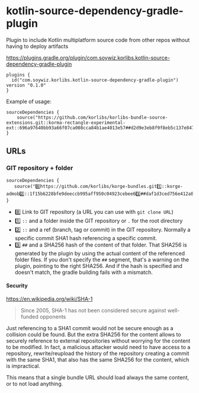# kotlin-source-dependency-gradle-plugin

Plugin to include Kotlin multiplatform source code from other repos without having to deploy artifacts

<https://plugins.gradle.org/plugin/com.soywiz.korlibs.kotlin-source-dependency-gradle-plugin>

```
plugins {
  id("com.soywiz.korlibs.kotlin-source-dependency-gradle-plugin") version "0.1.0"
}
```

Example of usage:

```
sourceDependencies {
	source("https://github.com/korlibs/korlibs-bundle-source-extensions.git::korma-rectangle-experimental-ext::696a97640bb93a66f07ca008cca84b1ae4013e57##d2d9e3eb8f9f8eb5c137e847677eb8b3e9038c30d1f4457d1bd05cafc5c3f251")
}
```

## URLs

### GIT repository + folder

```
sourceDependencies {
   source("0️⃣https://github.com/korlibs/korge-bundles.git1️⃣::korge-admob2️⃣::1f15b6228bfe9deeccb995aff950c04923cebee63️⃣##daf1d3ced756e412a8eb389721ccf753d8900a5cd5dd503ffef19e37e510c4e8")
}
```

* 0️⃣ Link to GIT repository (a URL you can use with `git clone URL`)
* 1️⃣ `::` and a folder inside the GIT repository or `.` for the root directory
* 2️⃣ `::` and a ref (branch, tag or commit) in the GIT repository. Normally a specific commit SHA1 hash referencing a specific commit.
* 3️⃣ `##` and a SHA256 hash of the content of that folder. That SHA256 is generated by the plugin by using the actual content of the referenced folder files. If you don't specify the `##` segment, that's a warning on the plugin, pointing to the right SHA256. And if the hash is specified and doesn't match, the gradle building fails with a mismatch.

#### Security

<https://en.wikipedia.org/wiki/SHA-1>
> Since 2005, SHA-1 has not been considered secure against well-funded opponents

Just referencing to a SHA1 commit would not be secure enough as a collision could be found.
But the extra SHA256 for the content allows to securely reference to external repositories without worrying for the content to be modified. 
In fact, a malicious attacker would need to have access to a repository, rewrite/reupload the history of the repository creating a commit with the same SHA1, that also has the same SHA256 for the content, which is impractical.

This means that a single bundle URL should load always the same content, or to not load anything.
